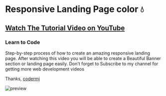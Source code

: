 # Responsive Landing Page color 💧
## [Watch The Tutorial Video on YouTube](https://youtu.be/9RecTTi5y74)
### Learn to Code

Step-by-step process of how to create an amazing responsive landing page. After watching this video you will be able to create a Beautiful Banner section or landing page easily. Don't forget to Subscribe to my channel for getting more web development videos

Thanks,
[codermj](https://www.youtube.com/c/codermj)

![preview](https://user-images.githubusercontent.com/76812554/111668578-182fc380-8840-11eb-81ce-cde0b5f8899e.jpg)
